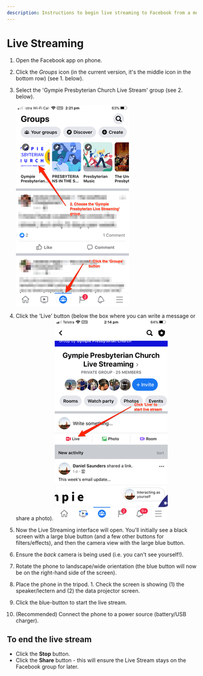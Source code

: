 ```yaml
---
description: Instructions to begin live streaming to Facebook from a mobile phone.
---
```


# Live Streaming

1. Open the Facebook app on phone.
2. Click the _Groups_ icon \(in the current version, it's the middle icon in the bottom row\) \(see 1. below\).
3. Select the 'Gympie Presbyterian Church Live Stream' group \(see 2. below\).

   ![](../.gitbook/assets/live-stream-group.png)

4. Click the 'Live' button \(below the box where you can write a message or share a photo\). ![](../.gitbook/assets/live-stream-start.png) 
5. Now the Live Streaming interface will open. You'll initially see a black screen with a large blue button \(and a few other buttons for filters/effects\), and then the camera view with the large blue button.
6. Ensure the _back_ camera is being used \(i.e. you can't see yourself!\).
7. Rotate the phone to landscape/wide orientation \(the blue button will now be on the right-hand side of the screen\). 
8. Place the phone in the tripod. 1. Check the screen is showing \(1\) the speaker/lectern and \(2\) the data projector screen.
9. Click the blue-button to start the live stream.
10. \(Recommended\) Connect the phone to a power source \(battery/USB charger\).

## To end the live stream

* Click the **Stop** button.
* Click the **Share** button - this will ensure the Live Stream stays on the Facebook group for later.

